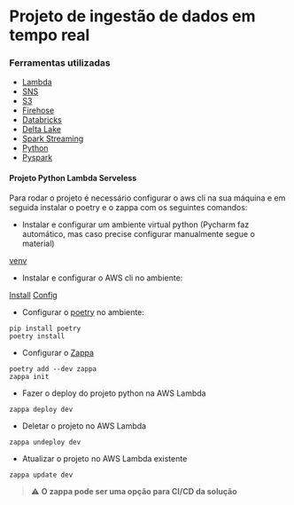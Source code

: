 # Projeto de ingestão de dados em tempo real 

### Ferramentas utilizadas 

- [Lambda](https://aws.amazon.com/pt/lambda/) 
- [SNS](https://aws.amazon.com/pt/sns)
- [S3](https://aws.amazon.com/pt/s3/)
- [Firehose](https://aws.amazon.com/pt/kinesis/data-firehose/)
- [Databricks](https://www.databricks.com/)
- [Delta Lake](https://delta.io/)
- [Spark Streaming](https://spark.apache.org/docs/latest/streaming-programming-guide.html)
- [Python](https://www.python.org/)
- [Pyspark](https://spark.apache.org/docs/latest/api/python/)

#### Projeto Python Lambda Serveless

Para rodar o projeto é necessário configurar o aws cli na sua máquina e em seguida instalar o poetry e o zappa com os seguintes comandos:

- Instalar e configurar um ambiente virtual python (Pycharm faz automático, mas caso precise configurar manualmente segue o material)

[venv](https://realpython.com/python-virtual-environments-a-primer/)

- Instalar e configurar o AWS cli no ambiente:

[Install](https://docs.aws.amazon.com/pt_br/cli/latest/userguide/getting-started-install.html)
[Config](https://docs.aws.amazon.com/pt_br/cli/latest/userguide/cli-configure-quickstart.html)

- Configurar o [poetry](https://python-poetry.org/docs/) no ambiente:
```shell
pip install poetry
poetry install
```
- Configurar o [Zappa](https://github.com/zappa/Zappa)

````shell
poetry add --dev zappa
zappa init
````
- Fazer o deploy do projeto python na AWS Lambda

````shell
zappa deploy dev
````

- Deletar o projeto no AWS Lambda
````shell
zappa undeploy dev
````

- Atualizar o projeto no AWS Lambda existente
````shell
zappa update dev
````
> ⚠️ **O zappa pode ser uma opção para CI/CD da solução**